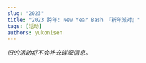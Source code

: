 ```yaml
---
slug: "2023"
title: "2023 跨年: New Year Bash 『新年派对』"
tags: [活动]
authors: yukonisen
---
```


*旧的活动将不会补充详细信息。*

<!--truncate-->

